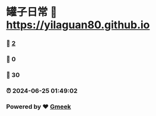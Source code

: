 # 罐子日常 :link: https://yilaguan80.github.io 
### :page_facing_up: [2](https://yilaguan80.github.io/tag.html) 
### :speech_balloon: 0 
### :hibiscus: 30 
### :alarm_clock: 2024-06-25 01:49:02 
### Powered by :heart: [Gmeek](https://github.com/Meekdai/Gmeek)
